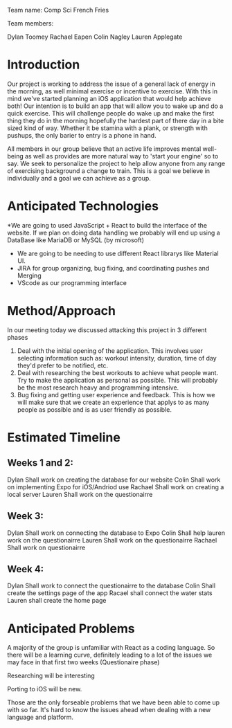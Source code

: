 Team name: Comp Sci French Fries

Team members:

Dylan Toomey
Rachael Eapen
Colin Nagley
Lauren Applegate

# Introduction

Our project is working to address the issue of a general lack of energy in the morning, as well minimal exercise or incentive to exercise. With this in mind we've started planning an iOS application that would help achieve both! Our intention is to build an app that will allow you to wake up and do a quick exercise. This will challenge people do wake up and make the first thing they do in the morning hopefully the hardest part of there day in a bite sized kind of way. Whether it be stamina with a plank, or strength with pushups, the only barier to entry is a phone in hand. 

All members in our group believe that an active life improves mental well-being as well as provides are more natural way to 'start your engine' so to say. We seek to personalize the project to help allow anyone from any range of exercising background a change to train.  This is a goal we believe in individually and a goal we can achieve as a group.

# Anticipated Technologies

*We are going to used JavaScript + React to build the interface of the website. If we plan on doing data handling we probably will end up using a DataBase like MariaDB or MySQL (by microsoft)
* We are going to be needing to use different React librarys like Material UI.
* JIRA for group organizing, bug fixing, and coordinating pushes and Merging
* VScode as our programming interface

# Method/Approach

In our meeting today we discussed attacking this project in 3 different phases

1. Deal with the initial opening of the application. This involves user selecting information such as: workout intensity, duration, time of day they'd prefer to be notified, etc. 
2. Deal with researching the best workouts to achieve what people want. Try to make the application as personal as possible. This will probably be the most research heavy and programming intensive.
3. Bug fixing and getting user experience and feedback. This is how we will make sure that we create an experience that applys to as many people as possible and is as user friendly as possible. 

# Estimated Timeline

## Weeks 1 and 2: 

Dylan Shall work on creating the database for our website
Colin Shall work on implementing Expo for iOS/Andriod use
Rachael Shall work on creating a local server
Lauren Shall work on the questionairre

## Week 3:

Dylan Shall work on connecting the database to Expo 
Colin Shall help lauren work on the questionairre
Lauren Shall work on the questionairre
Rachael Shall work on questionairre 

## Week 4:

Dylan Shall work to connect the questionairre to the database
Colin Shall create the settings page of the app
Racael shall connect the water stats 
Lauren shall create the home page

# Anticipated Problems

A majority of the group is unfamiliar with React as a coding language. So there will be a learning curve, definitely leading to a lot of the issues we may face in that first two weeks (Questionaire phase)

Researching will be interesting

Porting to iOS will be new.

Those are the only forseable problems that we have been able to come up with so far. It's hard to know the issues ahead when dealing with a new language and platform.
